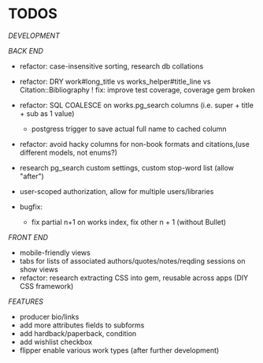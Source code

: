 # TODOS

*DEVELOPMENT*

*BACK END*
* refactor: case-insensitive sorting, research db collations
* refactor: DRY work#long_title vs works_helper#title_line vs Citation::Bibliography
! fix: improve test coverage, coverage gem broken
* refactor: SQL COALESCE on works.pg_search columns (i.e. super + title + sub as 1 value)
  * postgress trigger to save actual full name to cached column
* refactor: avoid hacky columns for non-book formats and citations,(use different models, not enums?)
* research pg_search custom settings, custom stop-word list (allow "after")
* user-scoped authorization, allow for multiple users/libraries

* bugfix:
  * fix partial n+1 on works index, fix other n + 1 (without Bullet)

*FRONT END*

* mobile-friendly views
* tabs for lists of associated authors/quotes/notes/reqding sessions on show views
* refactor: research extracting CSS into gem, reusable across apps (DIY CSS framework)

*FEATURES*

* producer bio/links
* add more attributes fields to subforms
* add hardback/paperback, condition
* add wishlist checkbox
* flipper enable various work types (after further development)